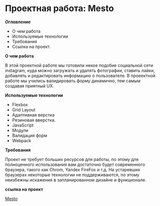 # Проектная работа: Mesto

***Оглавление***
* О чем работа
* Используемые технологии
* Требования
* Ссылка на проект.


**О чем работа**

В этой проектной работе мы готовили некое подобие социальной сети instagram, куда  можно  загружать и удалять фотографии, ставить лайки, добавлять и редактировать информацию о пользователе. В проеектной работе мы учились валидировать форму динамично, тем самым создавая приятный UX. 




**Используемые технологии**

* Flexbox
* Grid Layout 
* Aдаптивная верстка 
* Pезиновая вверстка. 
* JavaScript
* Модули
* Валидация форм
* Webpack



**Требования**

Проект не требует больших ресурсов для работы, по этому для полноценного использования вам достаточно будет современного браузера, такого как Chrom, Yandex FireFox и т.д. На устаревших браузерах некоторые технологии не поддерживаются, по этому неизбежны искажения в запланированном дизайне и функционале.  


**ссылка на проект**

[Mesto](https://dinosaurcreative.github.io/mesto/)


